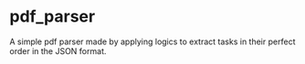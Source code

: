 # pdf_parser
A simple pdf parser made by applying logics to extract tasks in their perfect order in the JSON format.
